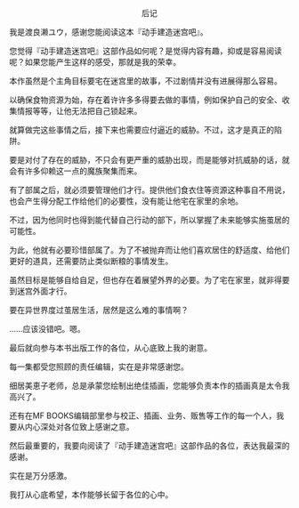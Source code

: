 <p align="center">后记</p>

我是渡良濑ユウ，感谢您能阅读这本『动手建造迷宫吧』。

您觉得『动手建造迷宫吧』这部作品如何呢？是觉得内容有趣，抑或是容易阅读呢？如果您能产生这样的感受，那就是我的荣幸。

本作虽然是个主角目标要宅在迷宫里的故事，不过剧情并没有进展得那么容易。

以确保食物资源为始，存在着许许多多得要去做的事情，例如保护自己的安全、收集情报等等，让他无法把自己锁起来。

就算做完这些事情之后，接下来也需要应付逼近的威胁。不过，这才是真正的陷阱。

要是对付了存在的威胁，不只会有更严重的威胁出现，而是能够对抗威胁的话，就会有许多仰赖这一点的魔族聚集而来。

有了部属之后，就必须要管理他们才行。提供他们食衣住等资源这种事自不用说，也会产生得分配工作给他们的必要性，没有能让他宅在家里的余地。

不过，因为他同时也得到能代替自己行动的部下，所以掌握了未来能够实施茧居的可能性。

为此，他就有必要珍惜部属了。为了不被抛弃而让他们喜欢居住的舒适度、给他们更好的道具，还需要防止类似断粮的事情发生。

虽然目标是能够自给自足，但也存在着展望外界的必要。为了宅在家里，就非得要到迷宫外面才行。

要在异世界度过茧居生活，居然是这么难的事情啊？

……应该没错吧。嗯。

最后就向参与本书出版工作的各位，从心底致上我的谢意。

每一集都受您照顾的责任编辑，实在是非常感谢您。

细居美恵子老师，总是承蒙您绘制出绝佳插画，您能够负责本作的插画真是太令我高兴了。

还有在MF BOOKS编辑部里参与校正、插画、业务、贩售等工作的每一个人，我要从内心深处对各位致上感谢之意。

然后最重要的，我要向阅读了『动手建造迷宫吧』这部作品的各位，表达我最深的感谢。

实在是万分感激。

我打从心底希望，本作能够长留于各位的心中。

